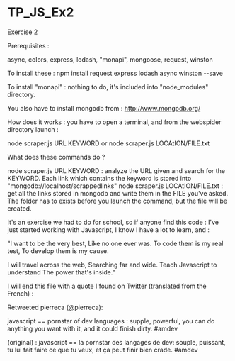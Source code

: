 TP_JS_Ex2
=========

Exercise 2


Prerequisites : 

async, colors, express, lodash, "monapi", mongoose, request, winston

To install these : npm install request express lodash async winston --save

To install "monapi" : nothing to do, it's included into "node_modules" directory.

You also have to install mongodb from  : http://www.mongodb.org/

How does it works : you have to open a terminal, and from the webspider directory launch :

node scraper.js URL KEYWORD
or
node scraper.js LOCAtION/FILE.txt

What does these commands do ?

node scraper.js URL KEYWORD : analyze the URL given and search for the KEYWORD. Each link which contains the keyword is stored into "mongodb://localhost/scrappedlinks"
node scraper.js LOCAtION/FILE.txt : get all the links stored in mongodb and write them in the FILE you've asked. The folder has to exists before you launch the command, but the file will be created.


It's an exercise we had to do for school, so if anyone find this code : I've just started working with Javascript, I know I have a lot to learn, and : 

"I want to be the very best,
Like no one ever was.
To code them is my real test,
To develop them is my cause.

I will travel across the web,
Searching far and wide.
Teach Javascript to understand
The power that's inside."


I will end this file with a quote I found on Twitter (translated from the French) :

Retweeted pierreca (@pierreca):

javascript == pornstar of dev languages : supple, powerful, you can do anything you want with it, and it could finish dirty. #amdev

(original) :
javascript == la pornstar des langages de dev: souple, puissant, tu lui fait faire ce que tu veux, et ça peut finir bien crade. #amdev
